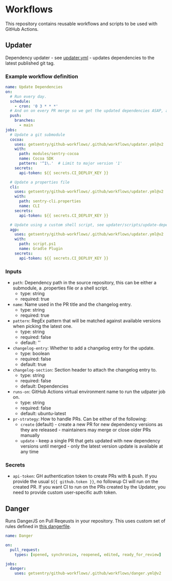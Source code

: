 # Workflows

This repository contains reusable workflows and scripts to be used with GitHub Actions.

## Updater

Dependency updater - see [updater.yml](.github/workflows/updater.yml) - updates dependencies to the latest published git tag.

### Example workflow definition

```yaml
name: Update Dependencies
on:
  # Run every day.
  schedule:
    - cron: '0 3 * * *'
  # And on on every PR merge so we get the updated dependencies ASAP, and to make sure the changelog doesn't conflict.
  push:
    branches:
      - main
jobs:
  # Update a git submodule
  cocoa:
    uses: getsentry/github-workflows/.github/workflows/updater.yml@v2
    with:
      path: modules/sentry-cocoa
      name: Cocoa SDK
      pattern: '^1\.'  # Limit to major version '1'
    secrets:
      api-token: ${{ secrets.CI_DEPLOY_KEY }}

  # Update a properties file
  cli:
    uses: getsentry/github-workflows/.github/workflows/updater.yml@v2
    with:
      path: sentry-cli.properties
      name: CLI
    secrets:
      api-token: ${{ secrets.CI_DEPLOY_KEY }}

  # Update using a custom shell script, see updater/scripts/update-dependency.ps1 for the required arguments
  agp:
    uses: getsentry/github-workflows/.github/workflows/updater.yml@v2
    with:
      path: script.ps1
      name: Gradle Plugin
    secrets:
      api-token: ${{ secrets.CI_DEPLOY_KEY }}
```

### Inputs

* `path`: Dependency path in the source repository, this can be either a submodule, a .properties file or a shell script.
  * type: string
  * required: true
* `name`: Name used in the PR title and the changelog entry.
  * type: string
  * required: true
* `pattern`: RegEx pattern that will be matched against available versions when picking the latest one.
  * type: string
  * required: false
  * default: ''
* `changelog-entry`: Whether to add a changelog entry for the update.
  * type: boolean
  * required: false
  * default: true
* `changelog-section`: Section header to attach the changelog entry to.
  * type: string
  * required: false
  * default: Dependencies
* `runs-on`: GitHub Actions virtual environment name to run the udpater job on.
  * type: string
  * required: false
  * default: ubuntu-latest
* `pr-strategy`: How to handle PRs.
  Can be either of the following:
  * `create` (default) - create a new PR for new dependency versions as they are released - maintainers may merge or close older PRs manually
  * `update` - keep a single PR that gets updated with new dependency versions until merged - only the latest version update is available at any time

### Secrets

* `api-token`: GH authentication token to create PRs with & push.
  If you provide the usual `${{ github.token }}`, no followup CI will run on the created PR.
  If you want CI to run on the PRs created by the Updater, you need to provide custom user-specific auth token.

## Danger

Runs DangerJS on Pull Reqeusts in your repository. This uses custom set of rules defined in [this dangerfile](danger/dangerfile.js).

```yaml
name: Danger

on:
  pull_request:
    types: [opened, synchronize, reopened, edited, ready_for_review]

jobs:
  danger:
    uses: getsentry/github-workflows/.github/workflows/danger.yml@v2
```
